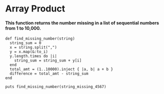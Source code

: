 # Array Product
#### This function returns the number missing in a list of sequential numbers from 1 to 10,000.
```
def find_missing_number(string)
  string_sum = 0
  x = string.split(",")
  y = x.map(&:to_i)
  y.length.times do |i|
  	string_sum = string_sum + y[i]
  end
  total_amt = (1..10000).inject { |a, b| a + b } 
  difference = total_amt - string_sum
end

puts find_missing_number(string_missing_4567)
```